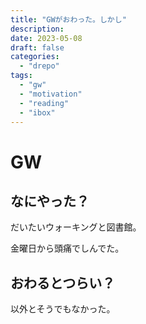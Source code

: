 ```yaml
---
title: "GWがおわった。しかし"
description:
date: 2023-05-08
draft: false
categories:
  - "drepo"
tags:
  - "gw"
  - "motivation"
  - "reading"
  - "ibox"
---
```


# GW

## なにやった？

だいたいウォーキングと図書館。

金曜日から頭痛でしんでた。

## おわるとつらい？

以外とそうでもなかった。 
